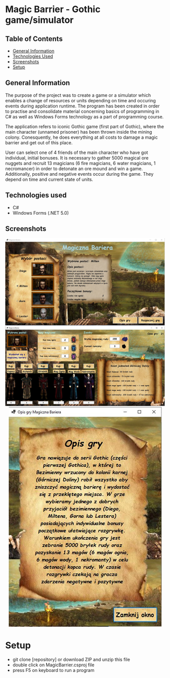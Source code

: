 # Magic Barrier - Gothic game/simulator


## Table of Contents
* [General Information](#general-information)
* [Technologies Used](#technologies-used)
* [Screenshots](#screenshots)
* [Setup](#setup)


## General Information
The purpose of the project was to create a game or a simulator which enables a change of resources or units depending on time and occuring events during application runtime.
The program has been created in order to practise and consolidate material concerning basics of programming in C# as well as Windows Forms technology as a part of programming
course.

The application refers to iconic Gothic game (first part of Gothic), where the main character (unnamed prisoner) has been thrown inside the mining colony. Conesquently, he does everything at all costs to damage a magic barrier and get out of this place. 

User can select one of 4 friends of the main character who have got individual, initial bonuses. It is necessary to gather 5000 magical ore nuggets and recruit 13 magicians (6 fire magicians, 6 water magicians, 1 necromancer) in order to detonate an ore mound and win a game. 
Additionally, positive and negative events occur during the game. They depend on time and current state of units.


## Technologies used
- C#
- Windows Forms (.NET 5.0)


## Screenshots
<p align="center">
  <img src="./Images/s1.JPG">
  <img src="./Images/s2.JPG">
  <img src="./Images/s3.JPG">
</p>


# Setup
- git clone [repository] or download ZIP and unzip this file
- double click on MagicBarrier.csproj file
- press F5 on keyboard to run a program